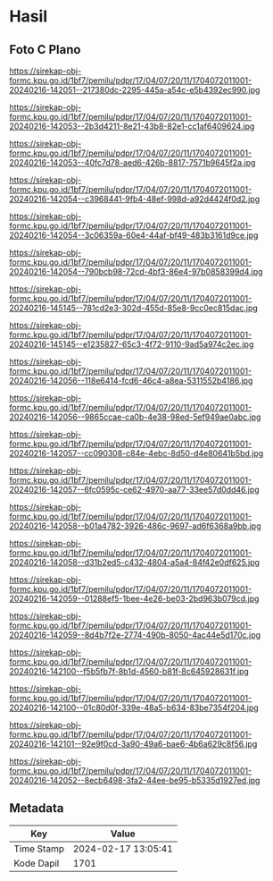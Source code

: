 # Hasil

## Foto C Plano

https://sirekap-obj-formc.kpu.go.id/1bf7/pemilu/pdpr/17/04/07/20/11/1704072011001-20240216-142051--217380dc-2295-445a-a54c-e5b4392ec990.jpg

https://sirekap-obj-formc.kpu.go.id/1bf7/pemilu/pdpr/17/04/07/20/11/1704072011001-20240216-142053--2b3d4211-8e21-43b8-82e1-cc1af6409624.jpg

https://sirekap-obj-formc.kpu.go.id/1bf7/pemilu/pdpr/17/04/07/20/11/1704072011001-20240216-142053--40fc7d78-aed6-426b-8817-7571b9645f2a.jpg

https://sirekap-obj-formc.kpu.go.id/1bf7/pemilu/pdpr/17/04/07/20/11/1704072011001-20240216-142054--c3968441-9fb4-48ef-998d-a92d4424f0d2.jpg

https://sirekap-obj-formc.kpu.go.id/1bf7/pemilu/pdpr/17/04/07/20/11/1704072011001-20240216-142054--3c06359a-60e4-44af-bf49-483b3161d9ce.jpg

https://sirekap-obj-formc.kpu.go.id/1bf7/pemilu/pdpr/17/04/07/20/11/1704072011001-20240216-142054--790bcb98-72cd-4bf3-86e4-97b0858399d4.jpg

https://sirekap-obj-formc.kpu.go.id/1bf7/pemilu/pdpr/17/04/07/20/11/1704072011001-20240216-145145--781cd2e3-302d-455d-85e8-9cc0ec815dac.jpg

https://sirekap-obj-formc.kpu.go.id/1bf7/pemilu/pdpr/17/04/07/20/11/1704072011001-20240216-145145--e1235827-65c3-4f72-9110-9ad5a974c2ec.jpg

https://sirekap-obj-formc.kpu.go.id/1bf7/pemilu/pdpr/17/04/07/20/11/1704072011001-20240216-142056--118e6414-fcd6-46c4-a8ea-5311552b4186.jpg

https://sirekap-obj-formc.kpu.go.id/1bf7/pemilu/pdpr/17/04/07/20/11/1704072011001-20240216-142056--9865ccae-ca0b-4e38-98ed-5ef949ae0abc.jpg

https://sirekap-obj-formc.kpu.go.id/1bf7/pemilu/pdpr/17/04/07/20/11/1704072011001-20240216-142057--cc090308-c84e-4ebc-8d50-d4e80641b5bd.jpg

https://sirekap-obj-formc.kpu.go.id/1bf7/pemilu/pdpr/17/04/07/20/11/1704072011001-20240216-142057--6fc0595c-ce62-4970-aa77-33ee57d0dd46.jpg

https://sirekap-obj-formc.kpu.go.id/1bf7/pemilu/pdpr/17/04/07/20/11/1704072011001-20240216-142058--b01a4782-3926-486c-9697-ad6f6368a9bb.jpg

https://sirekap-obj-formc.kpu.go.id/1bf7/pemilu/pdpr/17/04/07/20/11/1704072011001-20240216-142058--d31b2ed5-c432-4804-a5a4-84f42e0df625.jpg

https://sirekap-obj-formc.kpu.go.id/1bf7/pemilu/pdpr/17/04/07/20/11/1704072011001-20240216-142059--01288ef5-1bee-4e26-be03-2bd963b079cd.jpg

https://sirekap-obj-formc.kpu.go.id/1bf7/pemilu/pdpr/17/04/07/20/11/1704072011001-20240216-142059--8d4b7f2e-2774-490b-8050-4ac44e5d170c.jpg

https://sirekap-obj-formc.kpu.go.id/1bf7/pemilu/pdpr/17/04/07/20/11/1704072011001-20240216-142100--f5b5fb7f-8b1d-4560-b81f-8c645928631f.jpg

https://sirekap-obj-formc.kpu.go.id/1bf7/pemilu/pdpr/17/04/07/20/11/1704072011001-20240216-142100--01c80d0f-339e-48a5-b634-83be7354f204.jpg

https://sirekap-obj-formc.kpu.go.id/1bf7/pemilu/pdpr/17/04/07/20/11/1704072011001-20240216-142101--92e9f0cd-3a90-49a6-bae6-4b6a629c8f56.jpg

https://sirekap-obj-formc.kpu.go.id/1bf7/pemilu/pdpr/17/04/07/20/11/1704072011001-20240216-142052--8ecb6498-3fa2-44ee-be95-b5335d1927ed.jpg


## Metadata

| Key        | Value               |
| ---------- | ------------------- |
| Time Stamp | 2024-02-17 13:05:41 |
| Kode Dapil | 1701                |



